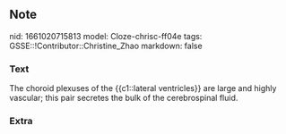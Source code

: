 ## Note
nid: 1661020715813
model: Cloze-chrisc-ff04e
tags: GSSE::!Contributor::Christine_Zhao
markdown: false

### Text
<div>
  <div>
    <div>
      The choroid plexuses of the {{c1::lateral ventricles}} are
      large and highly vascular; this pair secretes the bulk of the
      cerebrospinal fluid.
    </div>
  </div>
</div>

### Extra

